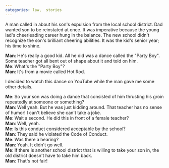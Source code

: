 ```yaml
---
categories: law,  stories
---
```


A man called in about his son's expulsion from the local school district. Dad wanted son to be reinstated at once. It was imperative because the young lad's cheerleading career hung in the balance. The new school didn't recognize the son's brilliant cheering abilities. It was the kid's senior year; his time to shine.

**Man**: He's really a good kid. All he did was a dance called the "Party Boy". Some teacher got all bent out of shape about it and told on him.<br />
**Me**: What's the "Party Boy"?<br />
**Man**: It's from a movie called Hot Rod.

I decided to watch this dance on YouTube while the man gave me some other details.

**Me**: So your son was doing a dance that consisted of him thrusting his groin repeatedly at someone or something?<br />
**Man**: Well yeah. But he was just kidding around. That teacher has no sense of humor! I can't believe she can't take a joke.<br />
**Me**: Wait a second. He did this in front of a female teacher?<br />
**Man**: Well, yeah.<br />
**Me**: Is this conduct considered acceptable by the school?<br />
**Man**: They said he violated the Code of Conduct.<br />
**Me**: Was there a hearing?<br />
**Man**: Yeah. It didn't go well.<br />
**Me**: If there is another school district that is willing to take your son in, the old district doesn't have to take him back.<br />
**Man**: That's not fair!<br />
